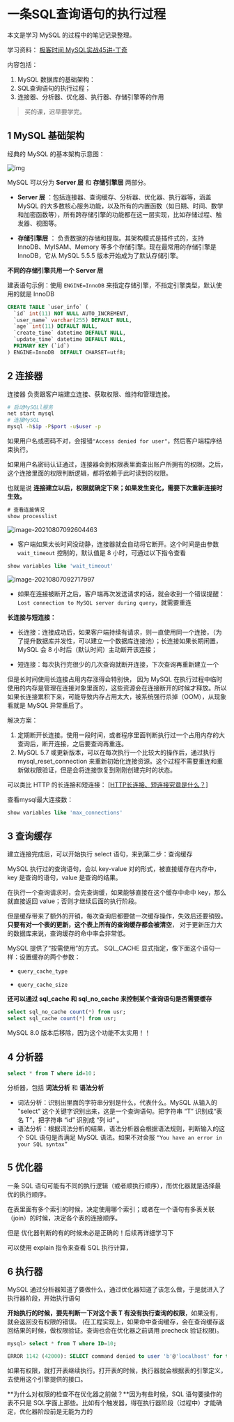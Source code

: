 # 一条SQL查询语句的执行过程

本文是学习 MySQL 的过程中的笔记记录整理。

学习资料：  [极客时间 MySQL实战45讲-丁奇](https://time.geekbang.org/column/intro/100020801)

内容包括：

1. MySQL 数据库的基础架构：
2. SQL查询语句的执行过程；
3. 连接器、分析器、优化器、执行器、存储引擎等的作用



> 买的课，迟早要学完。

## 1 MySQL 基础架构

经典的 MySQL 的基本架构示意图：

![img](https://image.kongxiao.top/20210806172606.png)

MySQL 可以分为 **Server 层** 和 **存储引擎层** 两部分。

- **Server 层** ：包括连接器、查询缓存、分析器、优化器、执行器等，涵盖 MySQL 的大多数核心服务功能，以及所有的内置函数（如日期、时间、数学和加密函数等），所有跨存储引擎的功能都在这一层实现，比如存储过程、触发器、视图等。

- **存储引擎层** ： 负责数据的存储和提取。其架构模式是插件式的，支持 InnoDB、MyISAM、Memory 等多个存储引擎。现在最常用的存储引擎是 InnoDB，它从 MySQL 5.5.5 版本开始成为了默认存储引擎。

**不同的存储引擎共用一个 Server 层**

建表语句示例：使用 `ENGINE=InnoDB` 来指定存储引擎，不指定引擎类型，默认使用的就是 InnoDB

```sql
CREATE TABLE `user_info` (
  `id` int(11) NOT NULL AUTO_INCREMENT,
  `user_name` varchar(255) DEFAULT NULL,
  `age` int(11) DEFAULT NULL,
  `create_time` datetime DEFAULT NULL,
  `update_time` datetime DEFAULT NULL,
  PRIMARY KEY (`id`)
) ENGINE=InnoDB  DEFAULT CHARSET=utf8;
```


## 2 连接器

连接器 负责跟客户端建立连接、获取权限、维持和管理连接。

```bash
# 启动MySQLl服务
net start mysql
# 连接MySQL
mysql -h$ip -P$port -u$user -p
```

如果用户名或密码不对，会报错`"Access denied for user"`，然后客户端程序结束执行。

如果用户名密码认证通过，连接器会到权限表里面查出账户所拥有的权限。之后，这个连接里面的权限判断逻辑，都将依赖于此时读到的权限。

也就是说 **连接建立以后，权限就确定下来；如果发生变化，需要下次重新连接时生效。**

```sql
# 查看连接情况
show processlist
```

![image-20210807092604463](https://image.kongxiao.top/20210807092605.png)

- 客户端如果太长时间没动静，连接器就会自动将它断开。这个时间是由参数 `wait_timeout` 控制的，默认值是 8 小时，可通过以下指令查看

```sql
show variables like 'wait_timeout'
```



![image-20210807092717997](https://image.kongxiao.top/20210807092719.png)

- 如果在连接被断开之后，客户端再次发送请求的话，就会收到一个错误提醒：`Lost connection to MySQL server during query`，就需要重连

**长连接与短连接：**

- 长连接：连接成功后，如果客户端持续有请求，则一直使用同一个连接，（为了提升数据库并发性，可以建立一个数据库连接池）；长连接如果长期闲置，MySQL 会 8 小时后（默认时间）主动断开该连接；

- 短连接：每次执行完很少的几次查询就断开连接，下次查询再重新建立一个

但是长时间使用长连接占用内存涨得会特别快， 因为 MySQL 在执行过程中临时使用的内存是管理在连接对象里面的，这些资源会在连接断开的时候才释放。所以如果长连接累积下来，可能导致内存占用太大，被系统强行杀掉（OOM），从现象看就是 MySQL 异常重启了。

解决方案：

1. 定期断开长连接。使用一段时间，或者程序里面判断执行过一个占用内存的大查询后，断开连接，之后要查询再重连。
2. MySQL 5.7 或更新版本，可以在每次执行一个比较大的操作后，通过执行 mysql_reset_connection 来重新初始化连接资源。这个过程不需要重连和重新做权限验证，但是会将连接恢复到刚刚创建完时的状态。

可以类比 HTTP 的长连接和短连接：  [[HTTP长连接、短连接究竟是什么？]](https://www.cnblogs.com/gotodsp/p/6366163.html)



查看mysql最大连接数：

```sql
show variables like 'max_connections'
```

## 3 查询缓存

建立连接完成后，可以开始执行 select 语句，来到第二步：查询缓存

MySQL 执行过的查询语句，会以 key-value 对的形式，被直接缓存在内存中，key 是查询的语句，value 是查询的结果。

在执行一个查询请求时，会先查询缓，如果能够直接在这个缓存中命中 key，那么就直接返回 value；否则才继续后面的执行阶段。

但是缓存带来了额外的开销，每次查询后都要做一次缓存操作，失效后还要销毁。**只要有对一个表的更新，这个表上所有的查询缓存都会被清空**， 对于更新压力大的数据库来说，查询缓存的命中率会非常低。

MySQL 提供了“按需使用”的方式。 SQL_CACHE 显式指定，像下面这个语句一样：设置缓存的两个参数：

- `query_cache_type` 

- `query_cache_size`

**还可以通过 sql_cache 和 sql_no_cache 来控制某个查询语句是否需要缓存**

```sql
select sql_no_cache count(*) from usr;
select sql_cache count(*) from usr;
```



MySQL 8.0 版本后移除，因为这个功能不太实用！！

## 4 分析器

```sql
select * from T where id=10；
```



分析器，包括 **词法分析** 和 **语法分析**

- 词法分析：识别出里面的字符串分别是什么，代表什么。MySQL 从输入的 "select" 这个关键字识别出来，这是一个查询语句。把字符串 “T” 识别成“表名 T”，把字符串 “id” 识别成 “列 id” 。
- 语法分析：根据词法分析的结果，语法分析器会根据语法规则，判断输入的这个 SQL 语句是否满足 MySQL 语法。如果不对会报 `“You have an error in your SQL syntax”`

## 5 优化器

一条 SQL 语句可能有不同的执行逻辑（或者顺执行顺序），而优化器就是选择最优的执行顺序。

在表里面有多个索引的时候，决定使用哪个索引；或者在一个语句有多表关联（join）的时候，决定各个表的连接顺序。

但是 优化器判断的有的时候未必是正确的！后续再详细学习下

可以使用 explain 指令来查看 SQL 执行计算，

## 6 执行器

MySQL 通过分析器知道了要做什么，通过优化器知道了该怎么做，于是就进入了执行器阶段，开始执行语句

**开始执行的时候，要先判断一下对这个表 T 有没有执行查询的权限**，如果没有，就会返回没有权限的错误。 (在工程实现上，如果命中查询缓存，会在查询缓存返回结果的时候，做权限验证。查询也会在优化器之前调用 precheck 验证权限)。

```sql
mysql> select * from T where ID=10;

ERROR 1142 (42000): SELECT command denied to user 'b'@'localhost' for table 'T'
```

如果有权限，就打开表继续执行。打开表的时候，执行器就会根据表的引擎定义，去使用这个引擎提供的接口。

**为什么对权限的检查不在优化器之前做？**因为有些时候，SQL 语句要操作的表不只是 SQL字面上那些。比如有个触发器，得在执行器阶段（过程中）才能确定，优化器阶段前是无能为力的



